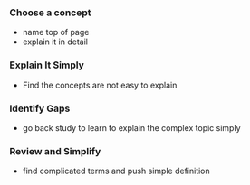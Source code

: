 ### Choose a concept
- name top of page
- explain it in detail 
### Explain It Simply
- Find the concepts are not easy to explain
### Identify Gaps
- go back study to learn to explain the complex topic simply
### Review and Simplify
- find complicated terms and push simple definition 